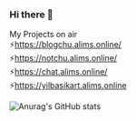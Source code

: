 ### Hi there 👋

My Projects on air  
⚡https://blogchu.alims.online/  
⚡https://notchu.alims.online/  
⚡https://chat.alims.online/  
⚡https://yilbasikart.alims.online

![Anurag's GitHub stats](https://github-readme-stats.vercel.app/api?username=alionboard&show_icons=true&theme=radical&hide=issues&count_private=true)
